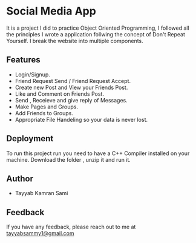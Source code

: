 
# Social Media App 

It is a project I did to practice Object Oriented Programming, I followed all the principles I wrote a application follwing the concept of Don't Repeat Yourself. I break the website into multiple components.



## Features

- Login/Signup.
- Friend Request Send / Friend Request Accept.
- Create new Post and View your Friends Post.
- Like and Comment on Friends Post.
- Send , Receieve and give reply of Messages.
- Make Pages and Groups.
- Add Friends to Groups.
- Appropriate File Handeling so your data is never lost.


## Deployment

To run this project run you need to have a C++ Compiler installed 
on your machine. Download the folder , unzip it and run it.


## Author

- Tayyab Kamran Sami 


## Feedback

If you have any feedback, please reach out to me at tayyabsammy1@gmail.com

